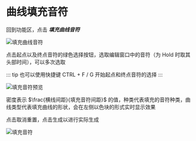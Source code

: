 # 曲线填充音符

回到功能区，点击 ***填充曲线音符***

![填充曲线音符](/assets/imgs/contents/填充曲线音符.avif)

点击起点以及终点音符的绿色选择按钮，选取编辑窗口中的音符（为 Hold 时取其头部时间），可以多次选取

::: tip
也可以使用快捷键 CTRL + F / G 开始起点和终点音符的选择
:::

![填充音符预览](/assets/imgs/contents/填充音符预览.avif)

密度表示 $\frac{横线间距}{填充音符间距}$ 的值，种类代表填充的音符种类，曲线类型代表填充曲线的形状，会在左侧以色块的形式实时显示效果

点击取消重置，点击生成以进行实际生成

![填充音符](/assets/imgs/contents/填充音符.avif)